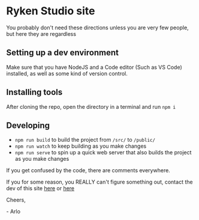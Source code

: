 # Ryken Studio site

You probably don't need these directions unless you are very few people, but here they are regardless

## Setting up a dev environment
Make sure that you have NodeJS and a Code editor (Such as VS Code) installed, as well as some kind of version control.

## Installing tools
After cloning the repo, open the directory in a terminal and run `npm i`

## Developing
 - `npm run build` to build the project from `/src/` to `/public/`
 - `npm run watch` to keep building as you make changes
 - `npm run serve` to spin up a quick web server that also builds the project as you make changes

 If you get confused by the code, there are comments everywhere. 
 
 If you for some reason, you REALLY can't figure something out, contact the dev of this site [here](https://twitter.com/Arlodottxt) or [here](mailto:arlo.godfrey@outlook.com)


 Cheers,

\- Arlo